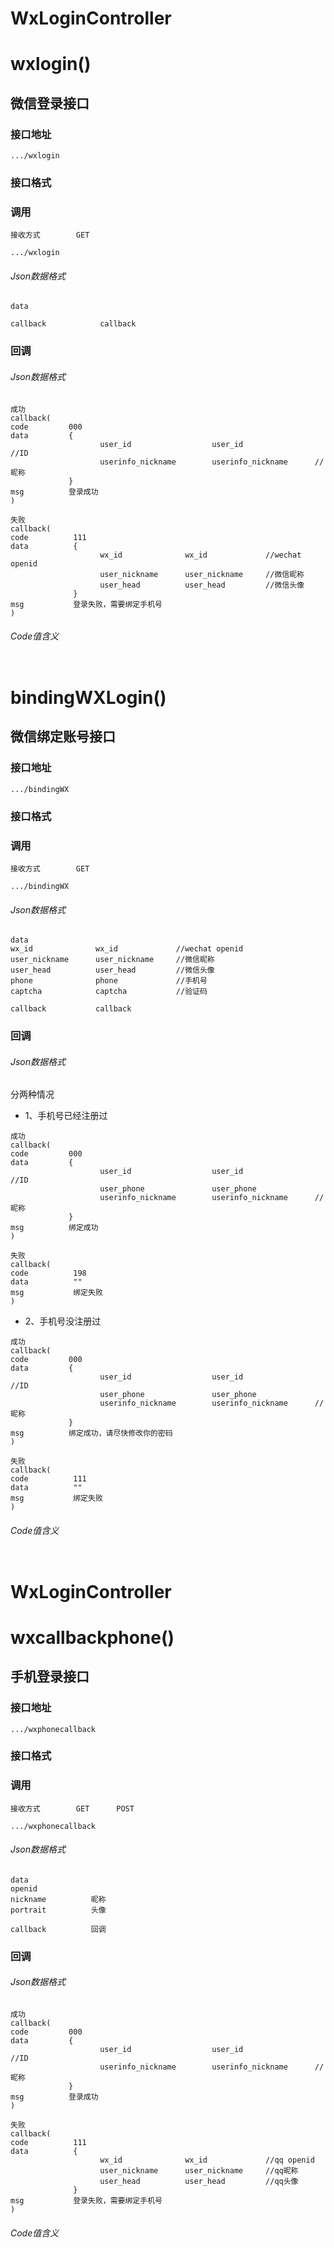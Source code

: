 # WxLoginController #
# wxlogin()
## 微信登录接口

### 接口地址

```
.../wxlogin
```

### 接口格式

### 调用

```
接收方式        GET
```

```
.../wxlogin
```

###### Json数据格式
```
data

callback            callback
```

### 回调
###### Json数据格式

```
成功
callback(
code         000
data         {
                    user_id                  user_id                //ID
                    userinfo_nickname        userinfo_nickname      //昵称
             }
msg          登录成功
)
```

```
失败
callback(
code          111
data          {
                    wx_id              wx_id             //wechat openid
                    user_nickname      user_nickname     //微信昵称
                    user_head          user_head         //微信头像
              }
msg           登录失败，需要绑定手机号
)
```

###### Code值含义

```
```
# bindingWXLogin()
## 微信绑定账号接口

### 接口地址

```
.../bindingWX
```

### 接口格式

### 调用

```
接收方式        GET
```

```
.../bindingWX
```

###### Json数据格式
```
data
wx_id              wx_id             //wechat openid
user_nickname      user_nickname     //微信昵称
user_head          user_head         //微信头像
phone              phone             //手机号
captcha            captcha           //验证码

callback           callback
```

### 回调
###### Json数据格式
分两种情况
-  1、手机号已经注册过
```
成功
callback(
code         000
data         {
                    user_id                  user_id                //ID
                    user_phone               user_phone
                    userinfo_nickname        userinfo_nickname      //昵称
             }
msg          绑定成功
)
```

```
失败
callback(
code          198
data          ""
msg           绑定失败
)
```
-  2、手机号没注册过
```
成功
callback(
code         000
data         {
                    user_id                  user_id                //ID
                    user_phone               user_phone
                    userinfo_nickname        userinfo_nickname      //昵称
             }
msg          绑定成功，请尽快修改你的密码        
)
```

```
失败
callback(
code          111
data          ""
msg           绑定失败
)
```
###### Code值含义

```
```
# WxLoginController #
# wxcallbackphone()
## 手机登录接口

### 接口地址

```
.../wxphonecallback
```

### 接口格式

### 调用

```
接收方式        GET      POST
```

```
.../wxphonecallback
```

###### Json数据格式
```
data
openid           
nickname          昵称
portrait          头像

callback          回调
```

### 回调
###### Json数据格式

```
成功
callback(
code         000
data         {
                    user_id                  user_id                //ID
                    userinfo_nickname        userinfo_nickname      //昵称
             }
msg          登录成功
)
```

```
失败
callback(
code          111
data          {
                    wx_id              wx_id             //qq openid
                    user_nickname      user_nickname     //qq昵称
                    user_head          user_head         //qq头像
              }
msg           登录失败，需要绑定手机号
)
```

###### Code值含义

```
```